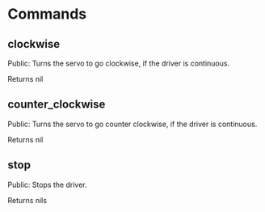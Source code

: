 # Commands

## clockwise

Public: Turns the servo to go clockwise, if the driver is continuous.

Returns nil

## counter_clockwise

Public: Turns the servo to go counter clockwise, if the driver is continuous.

Returns nil

## stop

Public: Stops the driver.

Returns nils